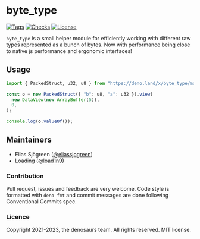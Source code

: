# byte_type

[![Tags](https://img.shields.io/github/release/denosaurs/byte_type)](https://github.com/denosaurs/byte_type/releases)
[![Checks](https://img.shields.io/github/actions/workflow/status/denosaurs/byte_type/checks.yml?branch=main)](https://github.com/denosaurs/byte_type/actions)
[![License](https://img.shields.io/github/license/denosaurs/byte_type)](https://github.com/denosaurs/byte_type/blob/master/LICENSE)

`byte_type` is a small helper module for efficiently working with different raw
types represented as a bunch of bytes. Now with performance being close to
native js performance and ergonomic interfaces!

## Usage

```ts
import { PackedStruct, u32, u8 } from "https://deno.land/x/byte_type/mod.ts";

const o = new PackedStruct({ "b": u8, "a": u32 }).view(
  new DataView(new ArrayBuffer(5)),
  0,
);

console.log(o.valueOf());
```

## Maintainers

- Elias Sjögreen ([@eliassjogreen](https://github.com/eliassjogreen))
- Loading ([@load1n9](https://github.com/load1n9))

### Contribution

Pull request, issues and feedback are very welcome. Code style is formatted with
`deno fmt` and commit messages are done following Conventional Commits spec.

### Licence

Copyright 2021-2023, the denosaurs team. All rights reserved. MIT license.
